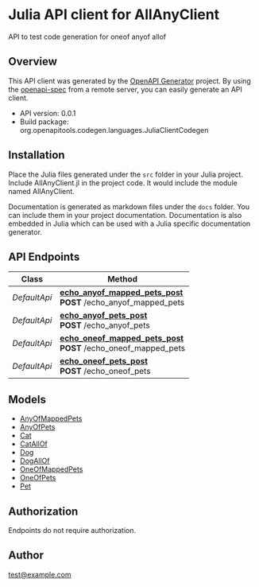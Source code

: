 # Julia API client for AllAnyClient

API to test code generation for oneof anyof allof

## Overview
This API client was generated by the [OpenAPI Generator](https://openapi-generator.tech) project.  By using the [openapi-spec](https://openapis.org) from a remote server, you can easily generate an API client.

- API version: 0.0.1
- Build package: org.openapitools.codegen.languages.JuliaClientCodegen


## Installation
Place the Julia files generated under the `src` folder in your Julia project. Include AllAnyClient.jl in the project code.
It would include the module named AllAnyClient.

Documentation is generated as markdown files under the `docs` folder. You can include them in your project documentation.
Documentation is also embedded in Julia which can be used with a Julia specific documentation generator.

## API Endpoints

Class | Method
------------ | -------------
*DefaultApi* | [**echo_anyof_mapped_pets_post**](docs/DefaultApi.md#echo_anyof_mapped_pets_post)<br/>**POST** /echo_anyof_mapped_pets<br/>
*DefaultApi* | [**echo_anyof_pets_post**](docs/DefaultApi.md#echo_anyof_pets_post)<br/>**POST** /echo_anyof_pets<br/>
*DefaultApi* | [**echo_oneof_mapped_pets_post**](docs/DefaultApi.md#echo_oneof_mapped_pets_post)<br/>**POST** /echo_oneof_mapped_pets<br/>
*DefaultApi* | [**echo_oneof_pets_post**](docs/DefaultApi.md#echo_oneof_pets_post)<br/>**POST** /echo_oneof_pets<br/>


## Models

 - [AnyOfMappedPets](docs/AnyOfMappedPets.md)
 - [AnyOfPets](docs/AnyOfPets.md)
 - [Cat](docs/Cat.md)
 - [CatAllOf](docs/CatAllOf.md)
 - [Dog](docs/Dog.md)
 - [DogAllOf](docs/DogAllOf.md)
 - [OneOfMappedPets](docs/OneOfMappedPets.md)
 - [OneOfPets](docs/OneOfPets.md)
 - [Pet](docs/Pet.md)


## Authorization
 Endpoints do not require authorization.


## Author

test@example.com

